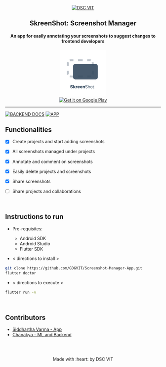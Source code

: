 <div align="center">
	<a href="https://dscvit.com">
		<img src="https://user-images.githubusercontent.com/30529572/92081025-fabe6f00-edb1-11ea-9169-4a8a61a5dd45.png" alt="DSC VIT"/>
	</a>
	<h2 align="center">SkreenShot: Screenshot Manager</h2>
	<h4 align="center">An app for easily annotating your screenshots to suggest changes to frontend developers<h4>
</div>

<div align="center">
	<img src = "https://raw.githubusercontent.com/BRO3886/Screenshot-Manager-App/master/screenshots/icon.png" height=150>
	<br>
	<a href='https://play.google.com/store/apps/details?id=com.dscvit.screenshot_manager&pcampaignid=pcampaignidMKT-Other-global-all-co-prtnr-py-PartBadge-Mar2515-1'><img alt='Get it on Google Play' src='https://play.google.com/intl/en_us/badges/static/images/badges/en_badge_web_generic.png' height="48"/></a>
</div>

---
[![BACKEND DOCS](https://img.shields.io/badge/Documentation-see%20docs-green?style=flat-square&logo=appveyor)](https://documenter.getpostman.com/view/8264045/SzS8u5y4?version=latest) 
  [![APP](https://img.shields.io/badge/User%20Interface-Link%20to%20UI-orange?style=flat-square&logo=appveyor)](https://play.google.com/store/apps/details?id=com.dscvit.screenshot_manager)


## Functionalities
- [x]  Create projects and start adding screenshots
- [x]  All screenshots managed under projects
- [x]  Annotate and comment on screenshots
- [x]  Easily delete projects and screenshots
- [x]  Share screenshots
- [ ]  Share projects and collaborations


<br>


## Instructions to run

* Pre-requisites:
	- Android SDK
	- Android Studio
	- Flutter SDK

* < directions to install > 
```bash
git clone https://github.com/GDGVIT/Screenshot-Manager-App.git
flutter doctor
```

* < directions to execute >

```bash
flutter run -v
```

<br>

## Contributors

* [Siddhartha Varma - App](https://github.com/BRO3886)
* [Chanakya - ML and Backend](https://github.com/chanakya1310)



<br>
<br>

<p align="center">
	Made with :heart: by DSC VIT
</p>

